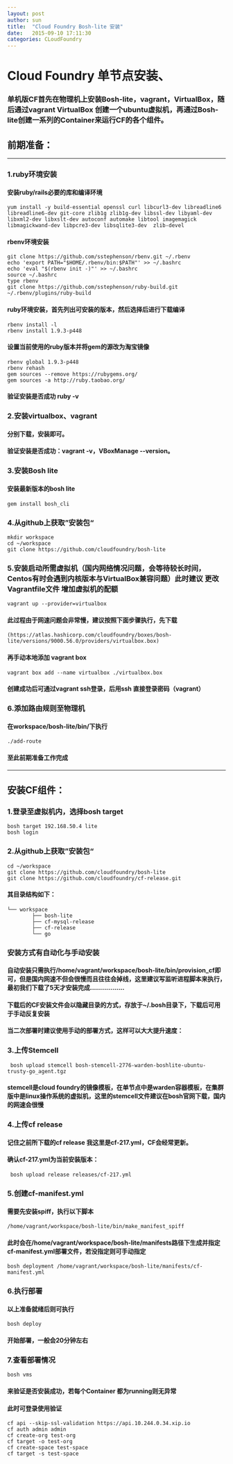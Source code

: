 ```yaml
---
layout: post
author: sun
title:  "Cloud Foundry Bosh-lite 安装"
date:   2015-09-10 17:11:30
categories: CLoudFoundry
---
```


# Cloud  Foundry 单节点安装、

### 单机版CF首先在物理机上安装Bosh-lite，vagrant，VirtualBox，随后通过vagrant VirtualBox 创建一个ubuntu虚拟机，再通过Bosh-lite创建一系列的Container来运行CF的各个组件。

## **前期准备：**
----------


### 1.ruby环境安装


#### 安装ruby/rails必要的库和编译环境
~~~
yum install -y build-essential openssl curl libcurl3-dev libreadline6 libreadline6-dev git-core zlib1g zlib1g-dev libssl-dev libyaml-dev libxml2-dev libxslt-dev autoconf automake libtool imagemagick libmagickwand-dev libpcre3-dev libsqlite3-dev  zlib-devel
~~~

#### rbenv环境安装
~~~
git clone https://github.com/sstephenson/rbenv.git ~/.rbenv
echo 'export PATH="$HOME/.rbenv/bin:$PATH"' >> ~/.bashrc
echo 'eval "$(rbenv init -)"' >> ~/.bashrc
source ~/.bashrc
type rbenv
git clone https://github.com/sstephenson/ruby-build.git ~/.rbenv/plugins/ruby-build
~~~

#### ruby环境安装，首先列出可安装的版本，然后选择后进行下载编译
~~~
rbenv install -l
rbenv install 1.9.3-p448
~~~

#### 设置当前使用的ruby版本并将gem的源改为淘宝镜像
~~~
rbenv global 1.9.3-p448
rbenv rehash
gem sources --remove https://rubygems.org/
gem sources -a http://ruby.taobao.org/
~~~

#### 验证安装是否成功 ruby -v

### 2.安装virtualbox、vagrant

#### 分别下载，安装即可。 

#### 验证安装是否成功：vagrant -v，VBoxManage --version。

### 3.安装Bosh lite

#### 安装最新版本的bosh lite
~~~
gem install bosh_cli
~~~

### 4.从github上获取”安装包“
~~~
mkdir workspace
cd ~/workspace
git clone https://github.com/cloudfoundry/bosh-lite
~~~

### 5.安装启动所需虚拟机（国内网络情况问题，会等待较长时间，Centos有时会遇到内核版本与VirtualBox兼容问题）此时建议 更改Vagrantfile文件 增加虚拟机的配额
~~~
vagrant up --provider=virtualbox
~~~

#### 此过程由于网速问题会非常慢，建议按照下面步骤执行，先下载
~~~
(https://atlas.hashicorp.com/cloudfoundry/boxes/bosh-lite/versions/9000.56.0/providers/virtualbox.box)
~~~

#### 再手动本地添加 vagrant box
~~~
vagrant box add --name virtualbox ./virtualbox.box 
~~~

#### 创建成功后可通过vagrant ssh登录，后用ssh 直接登录密码（vagrant）

### 6.添加路由规则至物理机

#### 在workspace/bosh-lite/bin/下执行 
~~~
./add-route
~~~

#### 至此前期准备工作完成
----------

## **安装CF组件：**

### 1.登录至虚拟机内，选择bosh target
~~~
bosh target 192.168.50.4 lite
bosh login
~~~

### 2.从github上获取”安装包“
~~~
cd ~/workspace
git clone https://github.com/cloudfoundry/bosh-lite
git clone https://github.com/cloudfoundry/cf-release.git
~~~

#### 其目录结构如下：
~~~
└── workspace
	    ├── bosh-lite
	    ├── cf-mysql-release
	    ├── cf-release
	    └── go
~~~

### **安装方式有自动化与手动安装**
 
#### 自动安装只需执行/home/vagrant/workspace/bosh-lite/bin/provision_cf即可，但是国内网速不但会很慢而且往往会掉线，这里建议写监听进程脚本来执行，最初我们下载了5天才安装完成.................

#### 下载后的CF安装文件会以隐藏目录的方式，存放于~/.bosh目录下，下载后可用于手动反复安装

#### 当二次部署时建议使用手动的部署方式，这样可以大大提升速度：

### 3.上传Stemcell

~~~
 bosh upload stemcell bosh-stemcell-2776-warden-boshlite-ubuntu-trusty-go_agent.tgz
~~~

#### stemcell是cloud foundry的镜像模板，在单节点中是warden容器模板，在集群版中是linux操作系统的虚拟机，这里的stemcell文件建议在bosh官网下载，国内的网速会很慢

### 4.上传cf release

#### 记住之前所下载的cf release 我这里是cf-217.yml，CF会经常更新。

#### 确认cf-217.yml为当前安装版本：
~~~
 bosh upload release releases/cf-217.yml 
~~~

### 5.创建cf-manifest.yml

#### 需要先安装spiff，执行以下脚本
~~~
/home/vagrant/workspace/bosh-lite/bin/make_manifest_spiff
~~~

#### 此时会在/home/vagrant/workspace/bosh-lite/manifests路径下生成并指定cf-manifest.yml部署文件，若没指定则可手动指定
~~~
bosh deployment /home/vagrant/workspace/bosh-lite/manifests/cf-manifest.yml
~~~

### 6.执行部署

#### 以上准备就绪后则可执行
~~~
bosh deploy 
~~~

#### 开始部署，一般会20分钟左右

### 7.查看部署情况
~~~
bosh vms 
~~~
 
#### 来验证是否安装成功，若每个Container 都为running则无异常

#### 此时可登录使用验证
~~~
cf api --skip-ssl-validation https://api.10.244.0.34.xip.io
cf auth admin admin
cf create-org test-org
cf target -o test-org
cf create-space test-space
cf target -s test-space 
~~~